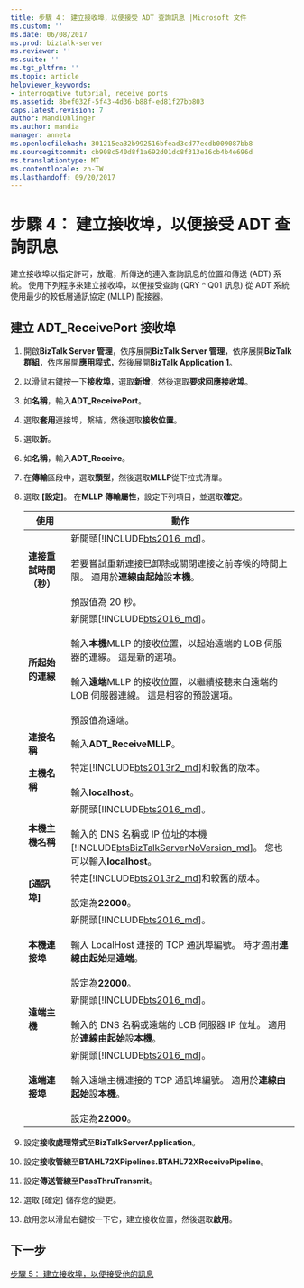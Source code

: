 ```yaml
---
title: 步驟 4： 建立接收埠，以便接受 ADT 查詢訊息 |Microsoft 文件
ms.custom: ''
ms.date: 06/08/2017
ms.prod: biztalk-server
ms.reviewer: ''
ms.suite: ''
ms.tgt_pltfrm: ''
ms.topic: article
helpviewer_keywords:
- interrogative tutorial, receive ports
ms.assetid: 8bef032f-5f43-4d36-b88f-ed81f27bb803
caps.latest.revision: 7
author: MandiOhlinger
ms.author: mandia
manager: anneta
ms.openlocfilehash: 301215ea32b992516bfead3cd77ecdb009087bb8
ms.sourcegitcommit: cb908c540d8f1a692d01dc8f313e16cb4b4e696d
ms.translationtype: MT
ms.contentlocale: zh-TW
ms.lasthandoff: 09/20/2017
---
```

# <a name="step-4-create-the-receive-port-for-accepting-adt-query-messages"></a>步驟 4： 建立接收埠，以便接受 ADT 查詢訊息
建立接收埠以指定許可，放電，所傳送的連入查詢訊息的位置和傳送 (ADT) 系統。 使用下列程序來建立接收埠，以便接受查詢 (QRY ^ Q01 訊息) 從 ADT 系統使用最少的較低層通訊協定 (MLLP) 配接器。  
  
## <a name="create-the-adtreceiveport-receive-port"></a>建立 ADT_ReceivePort 接收埠  
  
1.  開啟**BizTalk Server 管理**，依序展開**BizTalk Server 管理**，依序展開**BizTalk 群組**，依序展開**應用程式**，然後展開**BizTalk Application 1**。  
  
2.  以滑鼠右鍵按一下**接收埠**，選取**新增**，然後選取**要求回應接收埠**。  
  
3.  如**名稱**，輸入**ADT_ReceivePort**。  
  
4.  選取**套用**連接埠，繫結，然後選取**接收位置**。  
  
5.  選取**新**。 
  
6.  如**名稱**，輸入**ADT_Receive**。  

7. 在**傳輸**區段中，選取**類型**，然後選取**MLLP**從下拉式清單。  
  
8. 選取 **[設定]**。 在**MLLP 傳輸屬性**，設定下列項目，並選取**確定**。  
  
    |使用|動作|  
    |---|---|  
    |**連接重試時間 （秒）**|新開頭[!INCLUDE[bts2016_md](../../includes/bts2016-md.md)]。 <br/><br/>若要嘗試重新連接已卸除或關閉連接之前等候的時間上限。 適用於**連線由起始**設**本機**。<br/><br/>預設值為 20 秒。|
    |**所起始的連線**| 新開頭[!INCLUDE[bts2016_md](../../includes/bts2016-md.md)]。 <br/><br/>輸入**本機**MLLP 的接收位置，以起始遠端的 LOB 伺服器的連線。 這是新的選項。<br/><br/>輸入**遠端**MLLP 的接收位置，以繼續接聽來自遠端的 LOB 伺服器連線。 這是相容的預設選項。<br/><br/>預設值為遠端。| 
    |**連接名稱**|輸入**ADT_ReceiveMLLP**。|  
    |**主機名稱**|特定[!INCLUDE[bts2013r2_md](../../includes/bts2013r2-md.md)]和較舊的版本。 <br/><br/>輸入**localhost**。|  
    |**本機主機名稱**|新開頭[!INCLUDE[bts2016_md](../../includes/bts2016-md.md)]。 <br/><br/>輸入的 DNS 名稱或 IP 位址的本機[!INCLUDE[btsBizTalkServerNoVersion_md](../../includes/btsbiztalkservernoversion-md.md)]。 您也可以輸入**localhost**。|  
    |**[通訊埠]**|特定[!INCLUDE[bts2013r2_md](../../includes/bts2013r2-md.md)]和較舊的版本。 <br/><br/>設定為**22000**。|  
    |**本機連接埠**|新開頭[!INCLUDE[bts2016_md](../../includes/bts2016-md.md)]。 <br/><br/>輸入 LocalHost 連接的 TCP 通訊埠編號。 時才適用**連線由起始**是**遠端**。 <br/><br/>設定為**22000**。|
    |**遠端主機**|新開頭[!INCLUDE[bts2016_md](../../includes/bts2016-md.md)]。 <br/><br/>輸入的 DNS 名稱或遠端的 LOB 伺服器 IP 位址。 適用於**連線由起始**設**本機**。|  
    |**遠端連接埠**|新開頭[!INCLUDE[bts2016_md](../../includes/bts2016-md.md)]。 <br/><br/>輸入遠端主機連接的 TCP 通訊埠編號。 適用於**連線由起始**設**本機**。<br/><br/>設定為**22000**。|  

9. 設定**接收處理常式**至**BizTalkServerApplication**。  
  
10. 設定**接收管線**至**BTAHL72XPipelines.BTAHL72XReceivePipeline**。  

11. 設定**傳送管線**至**PassThruTransmit**。
  
11. 選取 [確定] 儲存您的變更。  
  
12. 啟用您以滑鼠右鍵按一下它，建立接收位置，然後選取**啟用**。  

## <a name="next-step"></a>下一步  
[步驟 5： 建立接收埠，以便接受他的訊息](../../adapters-and-accelerators/accelerator-hl7/step-5-create-the-receive-port-for-accepting-his-messages.md)